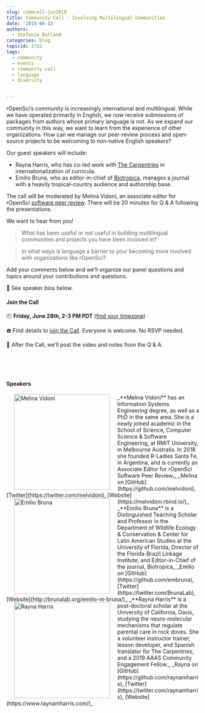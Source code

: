 ```yaml
---
slug: commcall-jun2019
title: Community Call - Involving Multilingual Communities
date: '2019-06-13'
authors:
  - Stefanie Butland
categories: blog
topicid: 1722
tags:
  - community
  - events
  - community call
  - language
  - diversity


---
```

rOpenSci’s community is increasingly international and multilingual. While we have operated primarily in English, we now receive submissions of packages from authors whose primary language is not. As we expand our community in this way, we want to learn from the experience of other organizations. How can we manage our peer-review process and open-source projects to be welcoming to non-native English speakers?

Our guest speakers will include:

- Rayna Harris, who has co-led work with [The Carpentries](https://carpentries.org/) in internationalization of curricula.
- Emilio Bruna, who as editor-in-chief of [Biotropica](https://onlinelibrary.wiley.com/journal/17447429), manages a journal with a heavily tropical-country audience and authorship base.

The call will be moderated by Melina Vidoni, an associate editor for rOpenSci [software peer review](/software-review/). There will be 20 minutes for Q & A following the presentations.

We want to hear from you!

> What has been useful or not useful in building mutlilingual communities and projects you have been involved in?

> In what ways is language a barrier to your becoming more involved with organizations like rOpenSci?

Add your comments below and we’ll organize our panel questions and topics around your contributions and questions.

🎤 See speaker bios below.  

#### Join the Call

🕘 **Friday, June 28th, 2-3 PM PDT** ([find your timezone](http://bit.ly/commcall_multilingual))

☎️ Find details to [join the Call](/commcalls/2019-06-28/). Everyone is welcome. No RSVP needed.

🎥 After the Call, we’ll post the video and notes from the Q & A.

<br/>
<br/>
<br/>

#### Speakers

<img src="/img/blog-images/2019-06-13-commcall-jun2019/melina-vidoni.jpg" alt="Melina Vidoni" style="margin: 0px 20px; width: 250px;" align="left">
_**Melina Vidoni** has an Information Systems Engineering degree, as well as a PhD in the same area. She is a newly joined academic in the School of Science, Computer Science & Software Engineering, at RMIT University, in Melbourne Australia. In 2018 she founded R-Ladies Santa Fe, in Argentina, and is currently an Associate Editor for rOpenSci Software Peer Review._  
_Melina on [GitHub](https://github.com/melvidoni), [Twitter](https://twitter.com/melvidoni), [Website](https://melvidoni.rbind.io/)_  

<img src="/img/blog-images/2019-06-13-commcall-jun2019/emilio-bruna.jpg" alt="Emilio Bruna" style="margin: 0px 20px; width: 250px;" align="left">
_**Emilio Bruna** is a Distinguished Teaching Scholar and Professor in the Department of Wildlife Ecology & Conservation & Center for Latin American Studies at the University of Florida, Director of the Florida-Brazil Linkage Institute, and Editor-in-Chief of the journal, Biotropica_  
_Emilio on [GitHub](https://github.com/embruna), [Twitter](https://twitter.com/BrunaLab), [Website](http://brunalab.org/emilio-m-bruna/)_  

<img src="/img/blog-images/2019-06-13-commcall-jun2019/rayna-harris.png" alt="Rayna Harris" style="margin: 0px 20px; width: 250px;" align="left">
_**Rayna Harris** is a post-doctoral scholar at the University of California, Davis, studying the neuro-molecular mechanisms that regulate parental care in rock doves. She a volunteer instructor trainer, lesson developer, and Spanish translator for The Carpentries, and a 2019 AAAS Community Engagement Fellow._  
_Rayna on [GitHub](https://github.com/raynamharris), [Twitter](https://twitter.com/raynamharris), [Website](https://www.raynamharris.com/)_  
